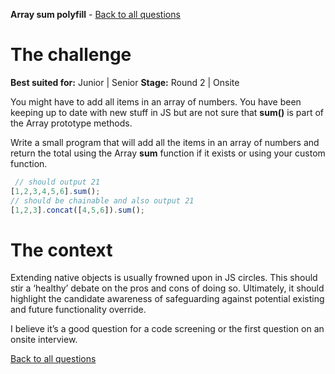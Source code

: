 **Array sum polyfill** - [Back to all questions](toc.md)

# The challenge
**Best suited for:** Junior | Senior **Stage:** Round 2 | Onsite 

You might have to add all items in an array of numbers. You have been keeping up to date with new stuff in JS but are not sure that **sum()** is part of the Array prototype methods. 

Write a small program that will add all the items in an array of numbers and return the total using the Array **sum** function if it exists or using your custom function.

```javascript
 // should output 21
[1,2,3,4,5,6].sum();
// should be chainable and also output 21
[1,2,3].concat([4,5,6]).sum();
```

# The context
Extending native objects is usually frowned upon in JS circles. This should stir a ‘healthy’ debate on the pros and cons of doing so. Ultimately, it should highlight the candidate awareness of safeguarding against potential existing and future functionality override. 

I believe it’s a good question for a code screening or the first question on an onsite interview.

[Back to all questions](toc.md)
